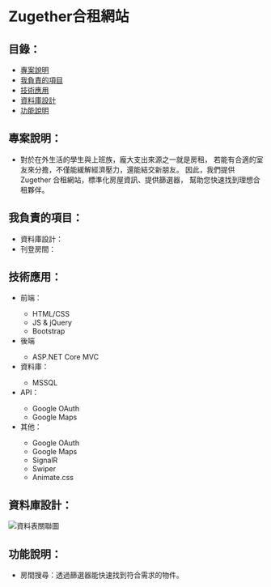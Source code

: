 <!DOCTYPE html>
<html lang="zh-Hant">

<head>
    <meta charset="UTF-8">
    <meta name="viewport" content="width=device-width, initial-scale=1.0">
</head>

<body>
    <h1>Zugether合租網站</h1>
    <h2>目錄：</h2>
    <ul>
        <li><a href="#description">專案說明</a></li>
        <li><a href="#myJob">我負責的項目</a></li>
        <li><a href="#application">技術應用</a></li>
        <li><a href="#database">資料庫設計</a></li>
        <li><a href="#feature">功能說明</a></li>
    </ul>
    <h2 id="description">專案說明：</h2>
    <ul>
        <li>
            對於在外生活的學生與上班族，龐大支出來源之一就是房租，
            若能有合適的室友來分擔，不僅能緩解經濟壓力，還能結交新朋友。
            因此，我們提供 Zugether 合租網站，標準化房屋資訊、提供篩選器，
            幫助您快速找到理想合租夥伴。
        </li>
    </ul>
    <h2 id="myJob">我負責的項目：</h2>
    <ul>
        <li>資料庫設計：</li>
        <li>刊登房間：</li>        
    </ul>
    <h2 id="application">技術應用：</h2>
    <ul>
        <li>前端：</li>
        <ul>
            <li>HTML/CSS</li>
            <li>JS & jQuery</li>
            <li>Bootstrap</li>
        </ul>
        <li>後端</li>
        <ul>
            <li>ASP.NET Core MVC</li>
        </ul>
        <li>資料庫：</li>
        <ul>
            <li>MSSQL</li>
        </ul>
        <li>API：</li>
        <ul>
            <li>Google OAuth</li>
            <li>Google Maps</li>
        </ul>
        <li>其他：</li>
        <ul>
            <li>Google OAuth</li>
            <li>Google Maps</li>
            <li>SignalR</li>
            <li>Swiper</li>
            <li>Animate.css</li>
        </ul>
    </ul>
    <h2 id="database">資料庫設計：</h2>
    <img src="https://imgur.com/Q9z4vSy.png" alt="資料表關聯圖" style="max-width: 100%; height: auto;">
    <h2 id="feature">功能說明：</h2>
    <ul>
        <li>
            房間搜尋：透過篩選器能快速找到符合需求的物件。
        </li>
    </ul>
</body>

</html>
